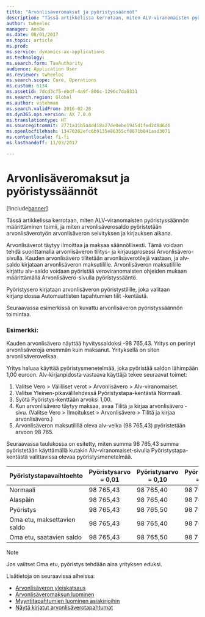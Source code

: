 ```yaml
---
title: "Arvonlisäveromaksut ja pyöristyssäännöt"
description: "Tässä artikkelissa kerrotaan, miten ALV-viranomaisten pyöristyssäännön määrittäminen toimii, ja miten arvonlisäverosaldo pyöristetään arvonlisäverotyön arvonlisäveron selvityksen ja kirjauksen aikana."
author: twheeloc
manager: AnnBe
ms.date: 08/01/2017
ms.topic: article
ms.prod: 
ms.service: dynamics-ax-applications
ms.technology: 
ms.search.form: TaxAuthority
audience: Application User
ms.reviewer: twheeloc
ms.search.scope: Core, Operations
ms.custom: 6134
ms.assetid: 7dcd3cf5-ebdf-4a9f-806c-1296c7da0331
ms.search.region: Global
ms.author: vstehman
ms.search.validFrom: 2016-02-28
ms.dyn365.ops.version: AX 7.0.0
ms.translationtype: HT
ms.sourcegitcommit: 2771a31b5a4d418a27de0ebe1945d1fed2d8d6d6
ms.openlocfilehash: 13470282efc6b9135e86355cf8071b841aad3071
ms.contentlocale: fi-fi
ms.lasthandoff: 11/03/2017

---
```


# <a name="sales-tax-payments-and-rounding-rules"></a>Arvonlisäveromaksut ja pyöristyssäännöt

[!include[banner](../includes/banner.md)]


Tässä artikkelissa kerrotaan, miten ALV-viranomaisten pyöristyssäännön määrittäminen toimii, ja miten arvonlisäverosaldo pyöristetään arvonlisäverotyön arvonlisäveron selvityksen ja kirjauksen aikana.

Arvonlisäverot täytyy ilmoittaa ja maksaa säännöllisesti. Tämä voidaan tehdä suorittamalla arvonlisäveron tilitys- ja kirjausprosessi Arvonlisävero-sivulla. Kauden arvonlisävero tilitetään arvonlisäverotilejä vastaan, ja alv-saldo kirjataan arvonlisäveron maksutilille. Arvonlisäveron maksutilille kirjattu alv-saldo voidaan pyöristää veroviranomaisten ohjeiden mukaan määrittämällä Arvonlisävero-sivulla pyöristyssääntö. 

Pyöristysero kirjataan arvonlisäveron pyöristystilille, joka valitaan kirjanpidossa Automaattisten tapahtumien tilit -kentästä.

Seuraavassa esimerkissä on kuvattu arvonlisäveron pyöristyssäännön toimintaa.

### <a name="example"></a>Esimerkki:

Kauden arvonlisävero näyttää hyvityssaldoksi -98 765,43. Yritys on perinyt arvonlisäveroja enemmän kuin maksanut. Yrityksellä on siten arvonlisäverovelkaa. 

Yritys haluaa käyttää pyöristysmenetelmää, joka pyöristää saldon lähimpään 1,00 euroon. Alv-kirjanpidosta vastaava käyttäjä tekee seuraavat toimet:

1.  Valitse Vero &gt; Välilliset verot &gt; Arvonlisävero &gt; Alv-viranomaiset.
2.  Valitse Yleinen-pikavälilehdessä Pyöristystapa-kentästä Normaali.
3.  Syötä Pyöristys-kenttään arvoksi 1,00.
4.  Kun arvonlisävero täytyy maksaa, avaa Tilitä ja kirjaa arvonlisävero -sivu. (Valitse Vero &gt; Ilmoitukset &gt; Arvonlisävero &gt; Tilitä ja kirjaa arvonlisävero.)
5.  Arvonlisäveron maksutilillä oleva alv-velka (98 765,43) pyöristetään arvoon 98 765.

Seuraavassa taulukossa on esitetty, miten summa 98 765,43 summa pyöristetään käyttämällä kutakin Alv-viranomaiset-sivulla Pyöristystapa-kentästä valittavissa olevaa pyöristysmenetelmää.

| Pyöristystapavaihtoehto                | Pyöristysarvo = 0,01 | Pyöristysarvo = 0,10 | Pyöristysarvo = 1,00 | Pyöristysarvo = 100,00 |
|-------------------------------------|------------------------|------------------------|------------------------|--------------------------|
| Normaali                              | 98 765,43              | 98 765,40              | 98 765,00              | 98 800,00                |
| Alaspäin                            | 98 765,43              | 98 765,40              | 98 765,00              | 98 700,00                |
| Pyöristys                         | 98 765,43              | 98 765,50              | 98 766,00              | 98 800,00                |
| Oma etu, maksettavien saldo | 98 765,43              | 98 765,40              | 98 765,00              | 98 700,00                |
| Oma etu, saatavien saldo  | 98 765,43              | 98 765,50              | 98 766,00              | 98 800,00                |

> [!NOTE]                                                                                  
> Jos valitset Oma etu, pyöristys tehdään aina yrityksen eduksi. 

Lisätietoja on seuraavissa aiheissa:
- [Arvonlisäveron yleiskatsaus](indirect-taxes-overview.md)
- [Arvonlisäveromaksun luominen](tasks/create-sales-tax-payment.md)
- [Myyntitapahtumien luominen asiakirjoihin](tasks/create-sales-tax-transactions-documents.md)
- [Näytä kirjatut arvonlisäverotapahtumat](tasks/view-posted-sales-tax-transactions.md)



